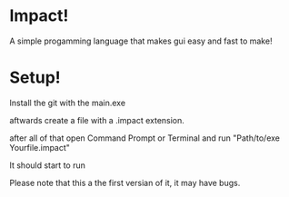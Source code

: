 # Impact!

A simple progamming language that makes gui easy and fast to make!

# Setup!

Install the git with the main.exe

aftwards create a file with a .impact extension.

after all of that open Command Prompt or Terminal and run "Path/to/exe Yourfile.impact"

It should start to run

Please note that this a the first versian of it, it may have bugs.

